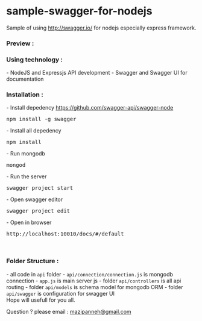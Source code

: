 # sample-swagger-for-nodejs

Sample of using <a href="http://swagger.io/">http://swagger.io/</a> for nodejs especially express framework.
<br>

<h3>Preview :</h3>

<h3>Using technology :</h3>
- NodeJS and Expressjs API development
- Swagger and Swagger UI for documentation

<br/>
<h3>Installation :</h3>
- Install depedency <a href="https://github.com/swagger-api/swagger-node">https://github.com/swagger-api/swagger-node</a>
<pre>
npm install -g swagger
</pre>
- Install all depedency
<pre>
npm install
</pre>
- Run mongodb
<pre>
mongod
</pre>
- Run the server
<pre>
swagger project start
</pre>
- Open swagger editor
<pre>
swagger project edit
</pre>
- Open in browser
<pre>
http://localhost:10010/docs/#/default
</pre>

<br/>
<h3>Folder Structure :</h3>
- all code in <code>api</code> folder
- <code>api/connection/connection.js</code> is mongodb connection
- <code>app.js</code> is main server js
- folder <code>api/controllers</code> is all api routing
- folder <code>api/models</code> is schema model for mongodb ORM
- folder <code>api/swagger</code> is configuration for swagger UI

</br>
Hope will usefull for you all.</br>

Question ? please email : mazipanneh@gmail.com
